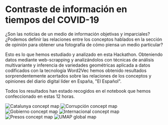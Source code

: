 # Contraste de información en tiempos del COVID-19
¿Son las noticias de un medio de información objetivas y imparciales? ¿Podemos definir las relaciones entre los conceptos hablados en la sección de opinión para obtener una fotografía de cómo piensa un medio particular?

Esto es lo que hemos estudiado y analizado en esta Hackathon. Obteniendo datos mediante web-scrapping y analizándolos con técnicas de análisis multivariante y inferencia de variedades geométricas aplicada a datos codificados con la tecnología Word2Vec hemos obtenido resultados sorprendentemente acertados sobre las relaciones de los conceptos y opiniones del diario digital líder en España, "El Español".

Todos los resultados han estado recogidos en el notebook que hemos confeccionado en estas 12 horas.

![Catalunya concept map](https://github.com/Huguet57/Information-Contrast/blob/master/images/catalunya.png)
![Corrupción concept map](https://github.com/Huguet57/Information-Contrast/blob/master/images/corrupción.png)
![Gobierno concept map](https://github.com/Huguet57/Information-Contrast/blob/master/images/gobierno.png)
![Internacional concept map](https://github.com/Huguet57/Information-Contrast/blob/master/images/internacional.png)
![Presos concept map](https://github.com/Huguet57/Information-Contrast/blob/master/images/presospoliticos.png)
![UMAP global map](https://github.com/Huguet57/Information-Contrast/blob/master/images/umap.png)
